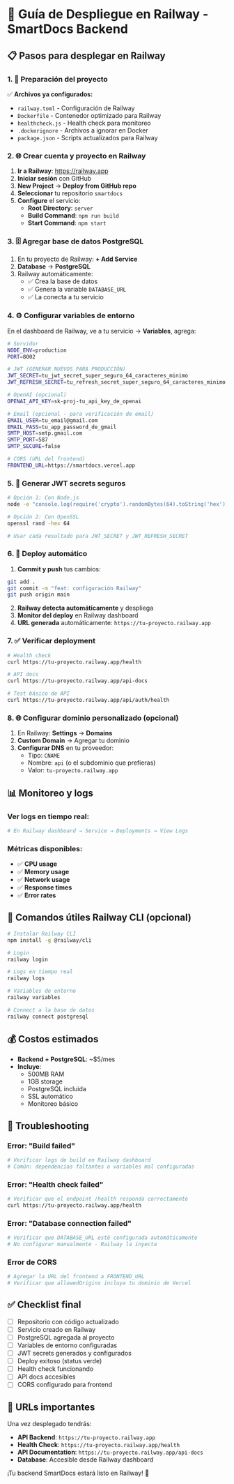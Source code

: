 # 🚂 Guía de Despliegue en Railway - SmartDocs Backend

## 📋 Pasos para desplegar en Railway

### 1. 🔧 Preparación del proyecto

✅ **Archivos ya configurados:**
- `railway.toml` - Configuración de Railway
- `Dockerfile` - Contenedor optimizado para Railway
- `healthcheck.js` - Health check para monitoreo
- `.dockerignore` - Archivos a ignorar en Docker
- `package.json` - Scripts actualizados para Railway

### 2. 🌐 Crear cuenta y proyecto en Railway

1. **Ir a Railway**: https://railway.app
2. **Iniciar sesión** con GitHub
3. **New Project** → **Deploy from GitHub repo**
4. **Seleccionar** tu repositorio `smartdocs`
5. **Configure** el servicio:
   - **Root Directory**: `server`
   - **Build Command**: `npm run build`
   - **Start Command**: `npm start`

### 3. 🗄️ Agregar base de datos PostgreSQL

1. En tu proyecto de Railway: **+ Add Service**
2. **Database** → **PostgreSQL**
3. Railway automáticamente:
   - ✅ Crea la base de datos
   - ✅ Genera la variable `DATABASE_URL`
   - ✅ La conecta a tu servicio

### 4. ⚙️ Configurar variables de entorno

En el dashboard de Railway, ve a tu servicio → **Variables**, agrega:

```bash
# Servidor
NODE_ENV=production
PORT=8002

# JWT (GENERAR NUEVOS PARA PRODUCCIÓN)
JWT_SECRET=tu_jwt_secret_super_seguro_64_caracteres_minimo
JWT_REFRESH_SECRET=tu_refresh_secret_super_seguro_64_caracteres_minimo

# OpenAI (opcional)
OPENAI_API_KEY=sk-proj-tu_api_key_de_openai

# Email (opcional - para verificación de email)
EMAIL_USER=tu_email@gmail.com
EMAIL_PASS=tu_app_password_de_gmail
SMTP_HOST=smtp.gmail.com
SMTP_PORT=587
SMTP_SECURE=false

# CORS (URL del frontend)
FRONTEND_URL=https://smartdocs.vercel.app
```

### 5. 🔐 Generar JWT secrets seguros

```bash
# Opción 1: Con Node.js
node -e "console.log(require('crypto').randomBytes(64).toString('hex'))"

# Opción 2: Con OpenSSL
openssl rand -hex 64

# Usar cada resultado para JWT_SECRET y JWT_REFRESH_SECRET
```

### 6. 🚀 Deploy automático

1. **Commit y push** tus cambios:
```bash
git add .
git commit -m "feat: configuración Railway"
git push origin main
```

2. **Railway detecta automáticamente** y despliega
3. **Monitor del deploy** en Railway dashboard
4. **URL generada** automáticamente: `https://tu-proyecto.railway.app`

### 7. ✅ Verificar deployment

```bash
# Health check
curl https://tu-proyecto.railway.app/health

# API docs
curl https://tu-proyecto.railway.app/api-docs

# Test básico de API
curl https://tu-proyecto.railway.app/api/auth/health
```

### 8. 🌐 Configurar dominio personalizado (opcional)

1. En Railway: **Settings** → **Domains**
2. **Custom Domain** → Agregar tu dominio
3. **Configurar DNS** en tu proveedor:
   - Tipo: `CNAME`
   - Nombre: `api` (o el subdominio que prefieras)
   - Valor: `tu-proyecto.railway.app`

## 📊 Monitoreo y logs

### Ver logs en tiempo real:
```bash
# En Railway dashboard → Service → Deployments → View Logs
```

### Métricas disponibles:
- ✅ **CPU usage**
- ✅ **Memory usage** 
- ✅ **Network usage**
- ✅ **Response times**
- ✅ **Error rates**

## 🔧 Comandos útiles Railway CLI (opcional)

```bash
# Instalar Railway CLI
npm install -g @railway/cli

# Login
railway login

# Logs en tiempo real
railway logs

# Variables de entorno
railway variables

# Connect a la base de datos
railway connect postgresql
```

## 💰 Costos estimados

- **Backend + PostgreSQL**: ~$5/mes
- **Incluye**:
  - 500MB RAM
  - 1GB storage
  - PostgreSQL incluida
  - SSL automático
  - Monitoreo básico

## 🚨 Troubleshooting

### Error: "Build failed"
```bash
# Verificar logs de build en Railway dashboard
# Común: dependencias faltantes o variables mal configuradas
```

### Error: "Health check failed"
```bash
# Verificar que el endpoint /health responda correctamente
curl https://tu-proyecto.railway.app/health
```

### Error: "Database connection failed"
```bash
# Verificar que DATABASE_URL esté configurada automáticamente
# No configurar manualmente - Railway la inyecta
```

### Error de CORS
```bash
# Agregar la URL del frontend a FRONTEND_URL
# Verificar que allowedOrigins incluya tu dominio de Vercel
```

## ✅ Checklist final

- [ ] Repositorio con código actualizado
- [ ] Servicio creado en Railway
- [ ] PostgreSQL agregada al proyecto
- [ ] Variables de entorno configuradas
- [ ] JWT secrets generados y configurados
- [ ] Deploy exitoso (status verde)
- [ ] Health check funcionando
- [ ] API docs accesibles
- [ ] CORS configurado para frontend

## 🔗 URLs importantes

Una vez desplegado tendrás:
- **API Backend**: `https://tu-proyecto.railway.app`
- **Health Check**: `https://tu-proyecto.railway.app/health`
- **API Documentation**: `https://tu-proyecto.railway.app/api-docs`
- **Database**: Accesible desde Railway dashboard

¡Tu backend SmartDocs estará listo en Railway! 🎉
